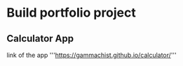 # Build portfolio project
## Calculator App
link of the app
'''https://gammachist.github.io/calculator/'''
